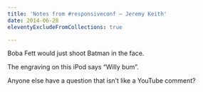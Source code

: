 ```yaml
---
title: 'Notes from #responsiveconf – Jeremy Keith'
date: 2014-06-28
eleventyExcludeFromCollections: true

---
```

Boba Fett would just shoot Batman in the face.

The engraving on this iPod says &#8220;Willy bum&#8221;.

Anyone else have a question that isn&#8217;t like a YouTube comment?